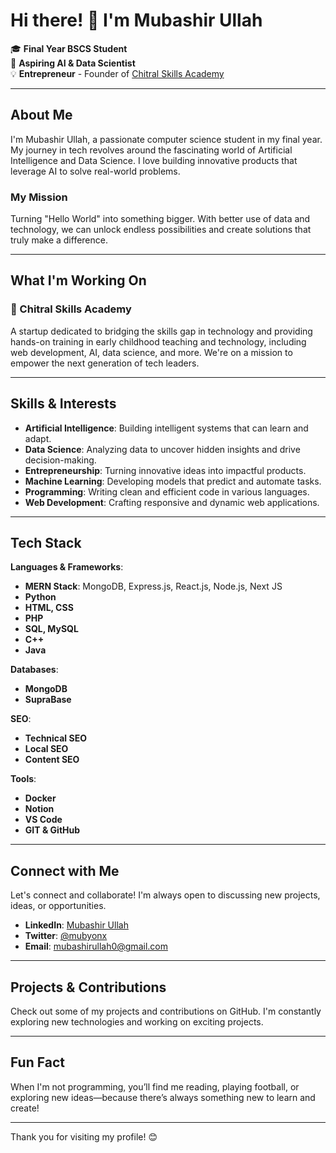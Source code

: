 # Hi there! 👋 I'm Mubashir Ullah

🎓 **Final Year BSCS Student**  
🚀 **Aspiring AI & Data Scientist**  
💡 **Entrepreneur** - Founder of [Chitral Skills Academy](#)  

---

## About Me

I'm Mubashir Ullah, a passionate computer science student in my final year. My journey in tech revolves around the fascinating world of Artificial Intelligence and Data Science. I love building innovative products that leverage AI to solve real-world problems.

### My Mission

Turning "Hello World" into something bigger. With better use of data and technology, we can unlock endless possibilities and create solutions that truly make a difference.

---

## What I'm Working On

### 🚀 Chitral Skills Academy
A startup dedicated to bridging the skills gap in technology and providing hands-on training in early childhood teaching and technology, including web development, AI, data science, and more. We're on a mission to empower the next generation of tech leaders.

---

## Skills & Interests

- **Artificial Intelligence**: Building intelligent systems that can learn and adapt.
- **Data Science**: Analyzing data to uncover hidden insights and drive decision-making.
- **Entrepreneurship**: Turning innovative ideas into impactful products.
- **Machine Learning**: Developing models that predict and automate tasks.
- **Programming**: Writing clean and efficient code in various languages.
- **Web Development**: Crafting responsive and dynamic web applications.

---

## Tech Stack

**Languages & Frameworks**:
- **MERN Stack**: MongoDB, Express.js, React.js, Node.js, Next JS
- **Python**
- **HTML, CSS**
- **PHP**
- **SQL, MySQL**
- **C++**
- **Java**

**Databases**:
- **MongoDB**
- **SupraBase**

**SEO**:
- **Technical SEO**
- **Local SEO**
- **Content SEO**

**Tools**:
- **Docker**
- **Notion**
- **VS Code**
- **GIT & GitHub**

---

## Connect with Me

Let's connect and collaborate! I'm always open to discussing new projects, ideas, or opportunities.

- **LinkedIn**: [Mubashir Ullah](https://www.linkedin.com/in/mubashir-ullah/)
- **Twitter**: [@mubyonx](https://www.x.com/in/mubyonx/)
- **Email**: mubashirullah0@gmail.com

---

## Projects & Contributions

Check out some of my projects and contributions on GitHub. I'm constantly exploring new technologies and working on exciting projects.

---

## Fun Fact

When I'm not programming, you’ll find me reading, playing football, or exploring new ideas—because there’s always something new to learn and create!

---

Thank you for visiting my profile! 😊

